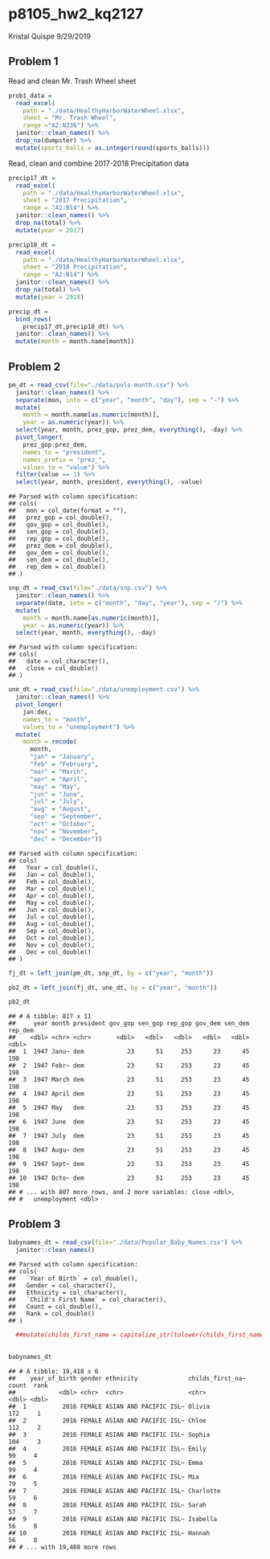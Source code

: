 p8105\_hw2\_kq2127
================
Kristal Quispe
9/29/2019

## Problem 1

Read and clean Mr. Trash Wheel sheet

``` r
prob1_data = 
  read_excel(
    path = "./data/HealthyHarborWaterWheel.xlsx",
    sheet = "Mr. Trash Wheel",
    range ="A2:N336") %>% 
  janitor::clean_names() %>% 
  drop_na(dumpster) %>% 
  mutate(sports_balls = as.integer(round(sports_balls)))
```

Read, clean and combine 2017-2018 Precipitation data

``` r
precip17_dt = 
  read_excel(
    path = "./data/HealthyHarborWaterWheel.xlsx",
    sheet = "2017 Precipitation",
    range = "A2:B14") %>% 
  janitor::clean_names() %>% 
  drop_na(total) %>% 
  mutate(year = 2017)

precip18_dt = 
  read_excel(
    path = "./data/HealthyHarborWaterWheel.xlsx",
    sheet = "2018 Precipitation",
    range = "A2:B14") %>% 
  janitor::clean_names() %>% 
  drop_na(total) %>% 
  mutate(year = 2018)

precip_dt =
  bind_rows(
    precip17_dt,precip18_dt) %>%
  janitor::clean_names() %>% 
  mutate(month = month.name[month])
```

## Problem 2

``` r
pm_dt = read_csv(file="./data/pols-month.csv") %>% 
  janitor::clean_names() %>% 
  separate(mon, into = c("year", "month", "day"), sep = "-") %>% 
  mutate(
    month = month.name[as.numeric(month)],
    year = as.numeric(year)) %>% 
  select(year, month, prez_gop, prez_dem, everything(), -day) %>% 
  pivot_longer(
    prez_gop:prez_dem,
    names_to = "president",
    names_prefix = "prez_",
    values_to = "value") %>% 
  filter(value == 1) %>% 
  select(year, month, president, everything(), -value)
```

    ## Parsed with column specification:
    ## cols(
    ##   mon = col_date(format = ""),
    ##   prez_gop = col_double(),
    ##   gov_gop = col_double(),
    ##   sen_gop = col_double(),
    ##   rep_gop = col_double(),
    ##   prez_dem = col_double(),
    ##   gov_dem = col_double(),
    ##   sen_dem = col_double(),
    ##   rep_dem = col_double()
    ## )

``` r
snp_dt = read_csv(file="./data/snp.csv") %>% 
  janitor::clean_names() %>% 
  separate(date, into = c("month", "day", "year"), sep = "/") %>% 
  mutate(
    month = month.name[as.numeric(month)],
    year = as.numeric(year)) %>% 
  select(year, month, everything(), -day)
```

    ## Parsed with column specification:
    ## cols(
    ##   date = col_character(),
    ##   close = col_double()
    ## )

``` r
une_dt = read_csv(file="./data/unemployment.csv") %>% 
  janitor::clean_names() %>% 
  pivot_longer(
    jan:dec,
    names_to = "month",
    values_to = "unemployment") %>% 
  mutate(
    month = recode(
      month,
      "jan" = "January",
      "feb" = "February",
      "mar" = "March",
      "apr" = "April",
      "may" = "May",
      "jun" = "June",
      "jul" = "July",
      "aug" = "August",
      "sep" = "September",
      "oct" = "October",
      "nov" = "November",
      "dec" = "December"))
```

    ## Parsed with column specification:
    ## cols(
    ##   Year = col_double(),
    ##   Jan = col_double(),
    ##   Feb = col_double(),
    ##   Mar = col_double(),
    ##   Apr = col_double(),
    ##   May = col_double(),
    ##   Jun = col_double(),
    ##   Jul = col_double(),
    ##   Aug = col_double(),
    ##   Sep = col_double(),
    ##   Oct = col_double(),
    ##   Nov = col_double(),
    ##   Dec = col_double()
    ## )

``` r
fj_dt = left_join(pm_dt, snp_dt, by = c("year", "month"))

pb2_dt = left_join(fj_dt, une_dt, by = c("year", "month"))

pb2_dt
```

    ## # A tibble: 817 x 11
    ##     year month president gov_gop sen_gop rep_gop gov_dem sen_dem rep_dem
    ##    <dbl> <chr> <chr>       <dbl>   <dbl>   <dbl>   <dbl>   <dbl>   <dbl>
    ##  1  1947 Janu~ dem            23      51     253      23      45     198
    ##  2  1947 Febr~ dem            23      51     253      23      45     198
    ##  3  1947 March dem            23      51     253      23      45     198
    ##  4  1947 April dem            23      51     253      23      45     198
    ##  5  1947 May   dem            23      51     253      23      45     198
    ##  6  1947 June  dem            23      51     253      23      45     198
    ##  7  1947 July  dem            23      51     253      23      45     198
    ##  8  1947 Augu~ dem            23      51     253      23      45     198
    ##  9  1947 Sept~ dem            23      51     253      23      45     198
    ## 10  1947 Octo~ dem            23      51     253      23      45     198
    ## # ... with 807 more rows, and 2 more variables: close <dbl>,
    ## #   unemployment <dbl>

## Problem 3

``` r
babynames_dt = read_csv(file="./data/Popular_Baby_Names.csv") %>% 
  janitor::clean_names()
```

    ## Parsed with column specification:
    ## cols(
    ##   `Year of Birth` = col_double(),
    ##   Gender = col_character(),
    ##   Ethnicity = col_character(),
    ##   `Child's First Name` = col_character(),
    ##   Count = col_double(),
    ##   Rank = col_double()
    ## )

``` r
  ##mutate(childs_first_name = capitalize_str(tolower(childs_first_name))) trying to capatilize first letter of word only
         

babynames_dt
```

    ## # A tibble: 19,418 x 6
    ##    year_of_birth gender ethnicity              childs_first_na~ count  rank
    ##            <dbl> <chr>  <chr>                  <chr>            <dbl> <dbl>
    ##  1          2016 FEMALE ASIAN AND PACIFIC ISL~ Olivia             172     1
    ##  2          2016 FEMALE ASIAN AND PACIFIC ISL~ Chloe              112     2
    ##  3          2016 FEMALE ASIAN AND PACIFIC ISL~ Sophia             104     3
    ##  4          2016 FEMALE ASIAN AND PACIFIC ISL~ Emily               99     4
    ##  5          2016 FEMALE ASIAN AND PACIFIC ISL~ Emma                99     4
    ##  6          2016 FEMALE ASIAN AND PACIFIC ISL~ Mia                 79     5
    ##  7          2016 FEMALE ASIAN AND PACIFIC ISL~ Charlotte           59     6
    ##  8          2016 FEMALE ASIAN AND PACIFIC ISL~ Sarah               57     7
    ##  9          2016 FEMALE ASIAN AND PACIFIC ISL~ Isabella            56     8
    ## 10          2016 FEMALE ASIAN AND PACIFIC ISL~ Hannah              56     8
    ## # ... with 19,408 more rows
